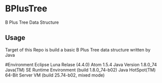 # BPlusTree
B Plus Tree Data Structure 
## Usage 
Target of this Repo is build a basic B Plus Tree data structure written by Java


#Environment
  Eclipse Luna Relase (4.4.0)
  Atom 1.5.4
  Java Version 1.8.0_74
  Java(TM) SE Runtime Environment (build 1.8.0_74-b02)
  Java HotSpot(TM) 64-Bit Server VM (build 25.74-b02, mixed mode)
  
